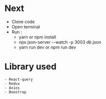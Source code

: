 # Next 

- Clone code 
- Open  terminal
- Run : 
    - yarn or npm install
    - npx json-server --watch -p 3003 db.json
    - yarn run dev or npm run dev 


# Library used
    - React-query
    - Redux
    - Axios
    - Boostrap
    
